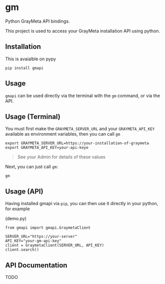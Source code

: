 # gm

Python GrayMeta API bindings.

This project is used to access your GrayMeta installation API using python.

## Installation

This is avaialble on pypy

    pip install gmapi

## Usage

`gmapi` can be used directly via the terminal with the `gm` command, or via the API.

## Usage (Terminal)

You must first make the `GRAYMETA_SERVER_URL` and your `GRAYMETA_API_KEY` available as environment variables, then you can call `gm`

```
export GRAYMETA_SERVER_URL=https://your-installation-of-graymeta
export GRAYMETA_API_KEY=your-api-keye
```

> See your Admin for details of these values

Next, you can just call `gm`:

```
gm	
```

## Usage (API)

Having installed gmapi via `pip`, you can then use it directly in your python, for example

(demo.py)

```
from gmapi import gmapi.GraymetaClient

SERVER_URL="https://your-server"
API_KEY="your-gm-api-key"
client = GraymetaClient(SERVER_URL, API_KEY)
client.search()
```

## API Documentation

TODO
	


	


    
